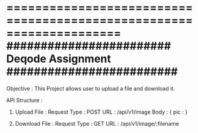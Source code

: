 ====================================================================
######################## Deqode Assignment #########################
====================================================================

Objective : This Project allows user to upload a file and download it.

API Structure :

1. Upload File :
   Request Type : POST
   URL : /api/v1/image
   Body : { pic : <Image>}

2. Download File :
   Request Type : GET
   URL : /api/v1/image/:filename

